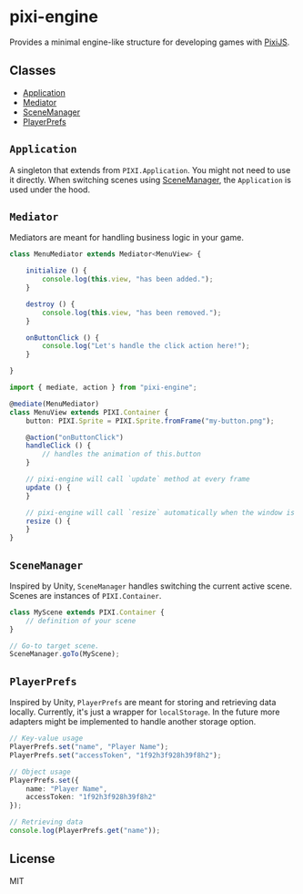 # pixi-engine

Provides a minimal engine-like structure for developing games with
[PixiJS](https://github.com/pixijs/pixi.js/).

## Classes

- [Application](#application)
- [Mediator](#mediator)
- [SceneManager](#scenemanager)
- [PlayerPrefs](#playerPrefs)

## `Application`

A singleton that extends from `PIXI.Application`. You might not need to use it directly. When switching scenes using [SceneManager](#scenemanager), the `Application` is used under the hood.

## `Mediator`

Mediators are meant for handling business logic in your game.

```typescript
class MenuMediator extends Mediator<MenuView> {

    initialize () {
        console.log(this.view, "has been added.");
    }

    destroy () {
        console.log(this.view, "has been removed.");
    }

    onButtonClick () {
        console.log("Let's handle the click action here!");
    }

}
```

```typescript
import { mediate, action } from "pixi-engine";

@mediate(MenuMediator)
class MenuView extends PIXI.Container {
    button: PIXI.Sprite = PIXI.Sprite.fromFrame("my-button.png");

    @action("onButtonClick")
    handleClick () {
        // handles the animation of this.button
    }

    // pixi-engine will call `update` method at every frame
    update () {
    }

    // pixi-engine will call `resize` automatically when the window is resized
    resize () {
    }
}
```

## `SceneManager`

Inspired by Unity, `SceneManager` handles switching the current active scene. Scenes are instances of `PIXI.Container`.


```typescript
class MyScene extends PIXI.Container {
    // definition of your scene
}

// Go-to target scene.
SceneManager.goTo(MyScene);
```

## `PlayerPrefs`

Inspired by Unity, `PlayerPrefs` are meant for storing and retrieving data locally. Currently, it's just a wrapper for `localStorage`. In the future more adapters might be implemented to handle another storage option.

```typescript
// Key-value usage
PlayerPrefs.set("name", "Player Name");
PlayerPrefs.set("accessToken", "1f92h3f928h39f8h2");

// Object usage
PlayerPrefs.set({
    name: "Player Name",
    accessToken: "1f92h3f928h39f8h2"
});

// Retrieving data
console.log(PlayerPrefs.get("name"));
```


## License

MIT
